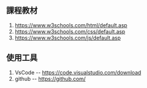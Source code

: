 

## 課程教材

1. https://www.w3schools.com/html/default.asp
2. https://www.w3schools.com/css/default.asp
3. https://www.w3schools.com/js/default.asp


## 使用工具

1. VsCode -- https://code.visualstudio.com/download
2. github -- https://github.com/

